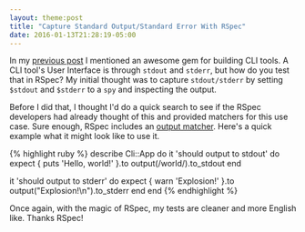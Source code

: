 ```yaml
---
layout: theme:post
title: "Capture Standard Output/Standard Error With RSpec"
date: 2016-01-13T21:28:19-05:00
---
```


In my [previous post] I mentioned an awesome gem for building CLI tools. A CLI
tool's User Interface is through `stdout` and `stderr`, but how do you test that
in RSpec? My initial thought was to capture `stdout/stderr` by setting `$stdout`
and `$stderr` to a `spy` and inspecting the output.

Before I did that, I thought I'd do a quick search to see if the RSpec
developers had already thought of this and provided matchers for this use case.
Sure enough, RSpec includes an [output matcher]. Here's a quick example what it
might look like to use it.

{% highlight ruby %}
describe Cli::App do
  it 'should output to stdout' do
    expect { puts 'Hello, world!' }.to output(/world/).to_stdout
  end

  it 'should output to stderr' do
    expect { warn 'Explosion!' }.to output("Explosion!\n").to_stderr
  end
end
{% endhighlight %}

Once again, with the magic of RSpec, my tests are cleaner and more English like.
Thanks RSpec!

[previous post]: http://til.maltson.com/2016/01/06/fantastic-gem-for-cli-applications.html
[output matcher]: https://www.relishapp.com/rspec/rspec-expectations/docs/built-in-matchers/output-matcher
